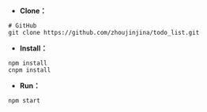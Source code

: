 - **Clone：**

```text
# GitHub
git clone https://github.com/zhoujinjina/todo_list.git
```

- **Install：**

```text
npm install
cnpm install
```

- **Run：**

```text
npm start
